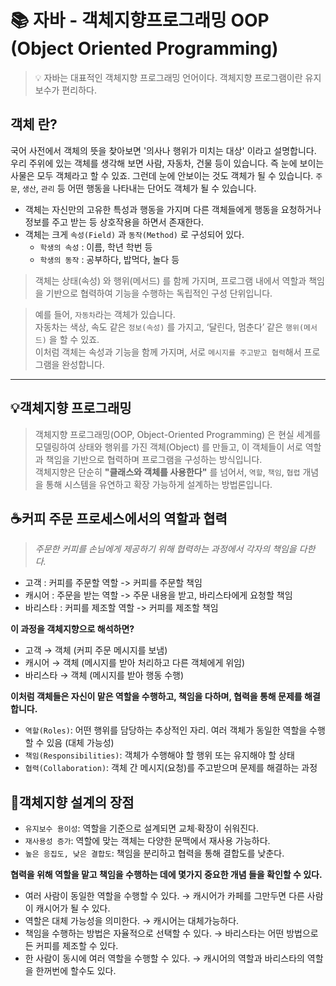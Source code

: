 # 📚 자바 - 객체지향프로그래밍 OOP (Object Oriented Programming)
> 💡 자바는 대표적인 객체지향 프로그래밍 언어이다. 객체지향 프로그램이란 유지 보수가 편리하다.

## 객체 란?
국어 사전에서 객체의 뜻을 찾아보면 '의사나 행위가 미치는 대상' 이라고 설명합니다. 우리 주위에 있는 객체를 생각해 보면 사람, 자동차, 건물 등이 있습니다.
즉 눈에 보이는 사물은 모두 객체라고 할 수 있죠. 그런데 눈에 안보이는 것도 객체가 될 수 있습니다. `주문`, `생산`, `관리` 등 어떤 행동을 나타내는 단어도 객체가 될 수 있습니다.

* 객체는 자신만의 고유한 특성과 행동을 가지며 다른 객체들에게 행동을 요청하거나 정보를 주고 받는 등 상호작용을 하면서 존재한다. 
* 객체는 크게 `속성(Field)` 과 `동작(Method)` 로 구성되어 있다.
    * `학생의 속성` : 이름, 학년 학번 등
    * `학생의 동작` : 공부하다, 밥먹다, 놀다 등 

>객체는 상태(속성) 와 행위(메서드) 를 함께 가지며, 프로그램 내에서 역할과 책임을 기반으로 협력하여 기능을 수행하는 독립적인 구성 단위입니다.

> 예를 들어, `자동차`라는 객체가 있습니다. <br>
자동차는 색상, 속도 같은 `정보(속성)` 를 가지고, ‘달린다, 멈춘다’ 같은 `행위(메서드)` 을 할 수 있죠. <br>
이처럼 객체는 속성과 기능을 함께 가지며, 서로 `메시지를 주고받고 협력`해서 프로그램을 완성합니다.

---

## 💡객체지향 프로그래밍
> 객체지향 프로그래밍(OOP, Object-Oriented Programming) 은 현실 세계를 모델링하여 상태와 행위를 가진 객체(Object) 를 만들고,
이 객체들이 서로 역할과 책임을 기반으로 협력하며 프로그램을 구성하는 방식입니다. <br>
> 객체지향은 단순히 **"클래스와 객체를 사용한다"** 를 넘어서, `역할`, `책임`, `협렵` 개념을 통해 시스템을 유연하고 확장 가능하게 설계하는 방법론입니다.


## ☕커피 주문 프로세스에서의 역할과 협력
> *주문한 커피를 손님에게 제공하기 위해 협력하는 과정에서 각자의 책임을 다한다.*

* 고객 : 커피를 주문할 역할 -> 커피를 주문할 책임
* 캐시어 : 주문을 받는 역할 -> 주문 내용을 받고, 바리스타에게 요청할 책임
* 바리스타 : 커피를 제조할 역할 -> 커피를 제조할 책임

**이 과정을 객체지향으로 해석하면?**

* 고객 → 객체 (커피 주문 메시지를 보냄)
* 캐시어 → 객체 (메시지를 받아 처리하고 다른 객체에게 위임)
* 바리스타 → 객체 (메시지를 받아 행동 수행)

**이처럼 객체들은 자신이 맡은 역할을 수행하고, 책임을 다하며, 협력을 통해 문제를 해결합니다.**

* `역할(Roles)`: 어떤 행위를 담당하는 추상적인 자리. 여러 객체가 동일한 역할을 수행할 수 있음 (대체 가능성)
* `책임(Responsibilities)`: 객체가 수행해야 할 행위 또는 유지해야 할 상태
* `협력(Collaboration)`: 객체 간 메시지(요청)를 주고받으며 문제를 해결하는 과정

## 🎯객체지향 설계의 장점 
* `유지보수 용이성`: 역할을 기준으로 설계되면 교체·확장이 쉬워진다.
* `재사용성 증가`: 역할에 맞는 객체는 다양한 문맥에서 재사용 가능하다.
* `높은 응집도, 낮은 결합도`: 책임을 분리하고 협력을 통해 결합도를 낮춘다.

**협력을 위해 역할을 맡고 책임을 수행하는 데에 몇가지 **중요한 개념** 들을 확인할 수 있다.**

- 여러 사람이 동일한 역할을 수행할 수 있다. → 캐시어가 카페를 그만두면 다른 사람이 캐시어가 될 수 있다.
- 역할은 대체 가능성을 의미한다. → 캐시어는 대체가능하다.
- 책임을 수행하는 방법은 자율적으로 선택할 수 있다. → 바리스타는 어떤 방법으로든 커피를 제조할 수 있다.
- 한 사람이 동시에 여러 역할을 수행할 수 있다. → 캐시어의 역할과 바리스타의 역할을 한꺼번에 할수도 있다.

